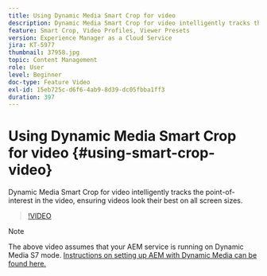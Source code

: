 ```yaml
---
title: Using Dynamic Media Smart Crop for video
description: Dynamic Media Smart Crop for video intelligently tracks the point-of-interest in the video, ensuring videos look their best on all screen sizes.
feature: Smart Crop, Video Profiles, Viewer Presets
version: Experience Manager as a Cloud Service
jira: KT-5977
thumbnail: 37958.jpg
topic: Content Management
role: User
level: Beginner
doc-type: Feature Video
exl-id: 15eb725c-d6f6-4ab9-8d39-dc05fbba1ff3
duration: 397
---
```

# Using Dynamic Media Smart Crop for video {#using-smart-crop-video}

Dynamic Media Smart Crop for video intelligently tracks the point-of-interest in the video, ensuring videos look their best on all screen sizes.

>[!VIDEO](https://video.tv.adobe.com/v/37958?quality=12&learn=on)

>[!NOTE]
>
>The above video assumes that your AEM service is running on Dynamic Media S7 mode. [Instructions on setting up AEM with Dynamic Media can be found here.](https://experienceleague.adobe.com/docs/experience-manager-cloud-service/assets/dynamicmedia/config-dm.html)
